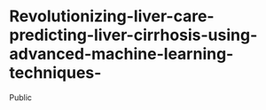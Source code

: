 # Revolutionizing-liver-care-predicting-liver-cirrhosis-using-advanced-machine-learning-techniques-
Public
